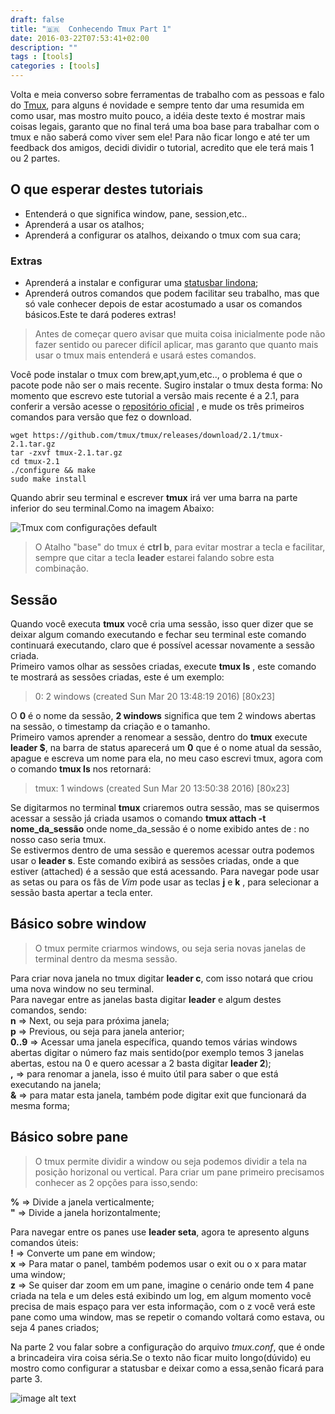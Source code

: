 ```yaml
---
draft: false
title: "🇧🇷  Conhecendo Tmux Part 1"
date: 2016-03-22T07:53:41+02:00
description: ""
tags : [tools]
categories : [tools]
---
```


Volta e meia converso sobre ferramentas de trabalho com as pessoas e falo do [Tmux](https://github.com/tmux/tmux/wiki), para alguns é novidade e sempre tento dar uma resumida em como usar, mas mostro muito pouco, a idéia deste texto é mostrar mais coisas legais, garanto que no final terá uma boa base para trabalhar com o tmux e não saberá como viver sem ele!
Para não ficar longo e até ter um feedback dos amigos, decidi dividir o tutorial, acredito que ele terá mais 1 ou 2 partes.

## O que esperar destes tutoriais

* Entenderá o que significa window, pane, session,etc..
* Aprenderá a usar os atalhos;
* Aprenderá a configurar os atalhos, deixando o tmux com sua cara;

### Extras

* Aprenderá a instalar e configurar uma [statusbar lindona](https://github.com/erikw/tmux-powerline);
* Aprenderá outros comandos que podem facilitar seu trabalho, mas que só vale conhecer depois de estar acostumado a usar os comandos básicos.Este te dará poderes extras!

> Antes de começar quero avisar que muita coisa inicialmente pode não fazer sentido ou parecer difícil aplicar, mas garanto que quanto mais usar o tmux mais entenderá e usará estes comandos.

Você pode instalar o tmux com brew,apt,yum,etc.., o problema é que o pacote pode não ser o mais recente. Sugiro instalar o tmux desta forma:
No momento que escrevo este tutorial a versão mais recente é a 2.1, para conferir a versão acesse o [repositório oficial](https://github.com/tmux/tmux/releases) , e mude os três primeiros comandos para versão que fez o download.

```shell
wget https://github.com/tmux/tmux/releases/download/2.1/tmux-2.1.tar.gz
tar -zxvf tmux-2.1.tar.gz
cd tmux-2.1
./configure && make
sudo make install
```

Quando abrir seu terminal e escrever **tmux** irá ver uma barra na parte inferior do seu terminal.Como na imagem Abaixo:

![Tmux com configurações default](/tmux/tmux-welcome.jpeg)

> O Atalho "base" do tmux é **ctrl b**, para evitar mostrar a tecla e facilitar, sempre que citar a tecla **leader** estarei falando sobre esta combinação.

## Sessão

Quando você executa **tmux** você cria uma sessão, isso quer dizer que se deixar algum comando executando e fechar seu terminal este comando continuará executando, claro que é possível acessar novamente a sessão criada.  
Primeiro vamos olhar as sessões criadas, execute **tmux ls** , este comando te mostrará as sessões criadas, este é um exemplo:  

> 0: 2 windows (created Sun Mar 20 13:48:19 2016) [80x23]

O **0** é o nome da sessão, **2 windows** significa que tem 2 windows abertas na sessão, o timestamp da criação e o tamanho.  
Primeiro vamos aprender a renomear a sessão, dentro do **tmux** execute **leader $**, na barra de status aparecerá um **0** que é o nome atual da sessão, apague e escreva um nome para ela, no meu caso escrevi tmux, agora com o comando **tmux ls** nos retornará:

> tmux: 1 windows (created Sun Mar 20 13:50:38 2016) [80x23]

Se digitarmos no terminal **tmux** criaremos outra sessão, mas se quisermos acessar a sessão já criada usamos o comando **tmux attach -t nome_da_sessão** onde nome_da_sessão é o nome exibido antes de : no nosso caso seria tmux.   
Se estivermos dentro de uma sessão e queremos acessar outra podemos usar o **leader s**. Este comando exibirá as sessões criadas, onde a que estiver (attached) é a sessão que está acessando. Para navegar pode usar as setas ou para os fãs de *Vim* pode usar as teclas **j** e **k** , para selecionar a sessão basta apertar a tecla enter.  

## Básico sobre window

> O tmux permite criarmos windows, ou seja seria novas janelas de terminal dentro da mesma sessão.

Para criar nova janela no tmux digitar **leader c**, com isso notará que criou uma nova window no seu terminal.  
Para navegar entre as janelas basta digitar **leader** e algum destes comandos, sendo:  
**n** => Next, ou seja para próxima janela;  
**p** => Previous, ou seja para janela anterior;  
**0..9** => Acessar uma janela específica, quando temos várias windows abertas digitar o número faz mais sentido(por exemplo temos 3 janelas abertas, estou na 0 e quero acessar a 2 basta digitar **leader 2**);  
**,** => para renomar a janela, isso é muito útil para saber o que está executando na janela;  
**&** => para matar esta janela, também pode digitar exit que funcionará da mesma forma;  

## Básico sobre pane

> O tmux permite dividir a window ou seja podemos dividir a tela na posição horizonal ou vertical.
Para criar um pane primeiro precisamos conhecer as 2 opções para isso,sendo:

**%** => Divide a janela verticalmente;  
**"** => Divide a janela horizontalmente;  

Para navegar entre os panes use **leader seta**, agora te apresento alguns comandos úteis:  
**!** => Converte um pane em window;  
**x** => Para matar o panel, também podemos usar o exit ou o x para matar uma window;  
**z** => Se quiser dar zoom em um pane, imagine o cenário onde tem 4 pane criada na tela e um deles está exibindo um log, em algum momento você precisa de mais espaço para ver esta informação, com o z você verá este pane como uma window, mas se repetir o comando voltará como estava, ou seja 4 panes criados;  

Na parte 2 vou falar sobre a configuração do arquivo *tmux.conf*, que é onde a brincadeira vira coisa séria.Se o texto não ficar muito longo(dúvido) eu mostro como configurar a statusbar e deixar como a essa,senão ficará para parte 3.

![image alt text](/tmux/tmux-example.jpeg)

